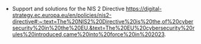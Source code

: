
- Support and solutions for the NIS 2 Directive
https://digital-strategy.ec.europa.eu/en/policies/nis2-directive#:~:text=The%20NIS2%20Directive%20is%20the,of%20cybersecurity%20in%20the%20EU.&text=The%20EU%20cybersecurity%20rules%20introduced,came%20into%20force%20in%202023.